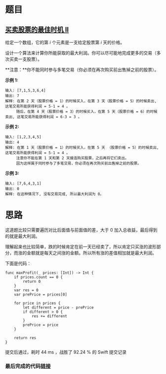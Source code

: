 # 题目

## [买卖股票的最佳时机 II](https://leetcode-cn.com/problems/best-time-to-buy-and-sell-stock-ii/)

给定一个数组，它的第 *i* 个元素是一支给定股票第 *i* 天的价格。

设计一个算法来计算你所能获取的最大利润。你可以尽可能地完成更多的交易（多次买卖一支股票）。

**注意：**你不能同时参与多笔交易（你必须在再次购买前出售掉之前的股票）。

**示例 1:**

```
输入: [7,1,5,3,6,4]
输出: 7
解释: 在第 2 天（股票价格 = 1）的时候买入，在第 3 天（股票价格 = 5）的时候卖出, 这笔交易所能获得利润 = 5-1 = 4 。
     随后，在第 4 天（股票价格 = 3）的时候买入，在第 5 天（股票价格 = 6）的时候卖出, 这笔交易所能获得利润 = 6-3 = 3 。
```

**示例 2:**

```
输入: [1,2,3,4,5]
输出: 4
解释: 在第 1 天（股票价格 = 1）的时候买入，在第 5 天 （股票价格 = 5）的时候卖出, 这笔交易所能获得利润 = 5-1 = 4 。
     注意你不能在第 1 天和第 2 天接连购买股票，之后再将它们卖出。
     因为这样属于同时参与了多笔交易，你必须在再次购买前出售掉之前的股票。
```

**示例 3:**

```
输入: [7,6,4,3,1]
输出: 0
解释: 在这种情况下, 没有交易完成, 所以最大利润为 0。
```

# 思路

这道题比较只需要遍历对比后面值与前面值的差，大于 0 加入总收益，最后得到的就是最大利润。

理解起来也比较简单，跌的时候肯定在前一天已经卖了，所以肯定只买涨的波形部分，而涨的金额就是每天之间涨的金额。所以所有涨的差值相加就是最大利润。

下面是代码：

```
func maxProfit(_ prices: [Int]) -> Int {
    if prices.count == 0 {
        return 0
    }
    var res = 0
    var prePrice = prices[0]
    
    for price in prices {
        let different = price - prePrice
        if different > 0 {
            res += different
        }
        prePrice = price
    }
    
    return res
}
```

提交后通过，耗时 44 ms ，战胜了 92.24 % 的 Swift 提交记录

### 最后完成的代码[链接](https://github.com/pepsikirk/LeetCode/blob/master/Algorithm/78.Subsets/code.swift)




